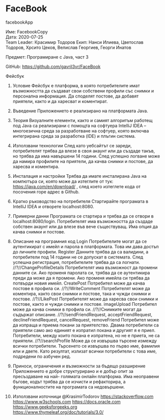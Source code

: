 # FaceBook
facebookApp

Имe:  FacebookCopy	
Дата: 2020-07-25 	
Team Leader: Красимир Тодоров
Екип: Нанси Илиева, Цветослав Тодоров, Хрсито Цеков, Велислав Георгиев, Георги Инатов

Предмет: Програмиране с Java, част 3

GitHub: https://github.com/gavril3vr/FaceBook


Фейсбук
1. Условие
Фейсбук е платформа, в която  потребителите имат възможността да създават свои собствени профили със снимки и персонална информация. Да споделят постове, да добавят приятели, както и да харесват и коментират.
2. Въведение
Приложението е реализирано на платформата Java.
3. Теория
Визуалните елементи, както и самият алгоритъм работещ под Java са реализирани с помощта на софтуера IntelliJ IDEA – многоезична среда за разработване на софтуер, която включва интегрирана среда за разработка (IDE) и плъгин система.
4. Използвани технологии
След като уебсайтът се зареди, потребителят трябва да влезе в своя акаунт или да създаде такъв, но трябва да има навършени 14 години. След успешно логване може да намира профилите на приятели, да качва снимки и постове, да харесва и коментира. 
5. Инсталация и настройки
Трябва да имате инсталирана Java на компютъра си, която може да изтеглите от тук: https://java.com/en/download/ , след което изтеглете кода от посочения горе адрес в Github.
 
6. Кратко ръководство на потребителя
Стартирайте програмата в IntelliJ IDEA и отворете localhost:8080. 
7. Примерни данни
Програмата се стартира и трябва да се отвори в localhost:8080/login. Потребителят има възможността да създаде собствен акаунт или да влезе във вече съществуващ. Има опция да качва снимки и постове.
8. Описание на програмния код
Login
Потребителите могат да се аутентикират с имейл и парола в платформата. Това им дава достъп до личните профили.
Register
Данните трябва да са валидини, а потребители под 14 години не се допускат в системата. След успешна регистрация, потребителите трябва да са логнати.
//?//ChangeProfileDetails
Потребителят има възможност да промени данните си. Ако променя паролата си, трябва да се аутентикира преди да може да я промени. Ако променя имейла си трябва да потвърди новия имейл.
CreatePost
Потребител може да качва постове в профила си.
//?//WriteComment
Потребителят може да коментира, както свои снимки и постове, така и чужди снимки и постове.
//?//LikePost
Потребителят може да харесва свои снимки и постове, както и чужди снимки и постове.
imageUpload
Потребител може да качва снимки в профила си. 
//?//Снимките могат да съдържат описание.
//?//sendFriendRequest, acceptFriendRequest, declineFriendRequest, cancelRequest, removeFriend
Потребител може да изпраща и приема покани за приятелство. Двама потребители са приятели само ако единият е изпратил покана и другият я е приел. Потребители, между които покана е изпратена, но не е приета, не са приятели.
//?//searchProfile
Може да се извършва търсене измежду всички потребители. Търсенето се извършва по първо име, фамилия или и двете. Като резултат, излизат всички потребители с това име, подредени по азбучен ред.
9. Приноси, ограничения и възможности за бъдещо разширение
Приложението е добре структурирано и е добър опит за пресъздаване на най- голямата онлайн платформа. Има неоправени бъгове, кодът трябва да се изчисти и рефакторира, а функционалностите на програмата са недовършени.
10. Използвани източници
@KrasimirTodorov 
https://stackoverflow.com
https://www.w3schools.com
https://docs.oracle.com
https://www.geeksforgeeks.org
https://www.thymeleaf.org/doc/tutorials/3.0/
 
